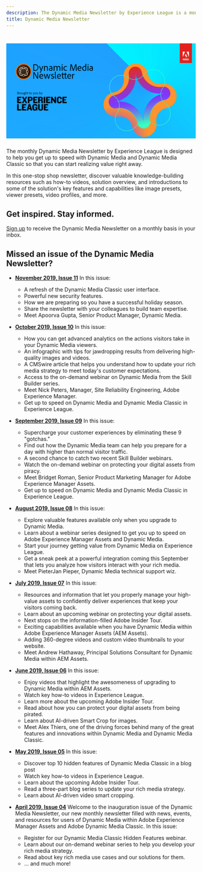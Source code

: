 ```yaml
---
description: The Dynamic Media Newsletter by Experience League is a monthly newsletter. It is designed to help you get up to speed with Dynamic Media and Dynamic Media Classic so that you can start realize value right away. Valuable knowledge-building resources are available in this one-stop shop newsletter, including how to videos, solution overviews, and introductions to some of the key features and capabilities like image presets, viewer presets, video profiles, and more. 
title: Dynamic Media Newsletter
---
```


# ![Dynamic Media Newsletter logo](/help/assets/dynamic-media/assets/dynamic-media-newsletter-logo.png)

The monthly Dynamic Media Newsletter by Experience League is designed to help you get up to speed with Dynamic Media and Dynamic Media Classic so that you can start realizing value right away.
 
In this one-stop shop newsletter, discover valuable knowledge-building resources such as how-to videos, solution overview, and introductions to some of the solution's key features and capabilities like image presets, viewer presets, video profiles, and more.

## Get inspired. Stay informed.

[Sign up](https://www.adobe.com/subscription/dynamic-media-newsletter.html) to receive the Dynamic Media Newsletter on a monthly basis in your inbox.

## Missed an issue of the Dynamic Media Newsletter?

* **[November 2019, Issue 11](https://expleague.azureedge.net/assets/dynamic-media/Dynamic_Media_Newsletter_11_2019_Nov.html)**
    In this issue:

    * A refresh of the Dynamic Media Classic user interface.
    * Powerful new security features.
    * How we are preparing so you have a successful holiday season.
    * Share the newsletter with your colleagues to build team expertise.
    * Meet Apoorva Gupta, Senior Product Manager, Dynamic Media.

* **[October 2019, Issue 10](https://expleague.azureedge.net/assets/dynamic-media/Dynamic_Media_Newsletter_10_2019_Oct.html)**
    In this issue:

    * How you can get advanced analytics on the actions visitors take in your Dynamic Media viewers.
    * An infographic with tips for jawdropping results from delivering high-quality images and videos.
    * A CMSwire article that helps you understand how to update your rich media strategy to meet today's customer expectations.
    * Access to the on-demand webinar on Dynamic Media from the Skill Builder series.
    * Meet Nick Peters, Manager, Site Reliability Engineering, Adobe Experience Manager.
    * Get up to speed on Dynamic Media and Dynamic Media Classic in Experience League.

* **[September 2019, Issue 09](https://expleague.azureedge.net/assets/dynamic-media/Dynamic_Media_Newsletter_09_2019_Sept.html)**
    In this issue:

    * Supercharge your customer experiences by eliminating these 9 "gotchas."
    * Find out how the Dynamic Media team can help you prepare for a day with higher than normal visitor traffic.
    * A second chance to catch two recent Skill Builder webinars.
    * Watch the on-demand webinar on protecting your digital assets from piracy.
    * Meet Bridget Roman, Senior Product Marketing Manager for Adobe Experience Manager Assets.
    * Get up to speed on Dynamic Media and Dynamic Media Classic in Experience League.


* **[August 2019, Issue 08](https://expleague.azureedge.net/assets/dynamic-media/Dynamic_Media_Newsletter_08_2019_Aug.html)**
    In this issue:

    * Explore valuable features available only when you upgrade to Dynamic Media.
    * Learn about a webinar series designed to get you up to speed on Adobe Experience Manager Assets and Dynamic Media.
    * Start your journey getting value from Dynamic Media on Experience League.
    * Get a sneak peek at a powerful integration coming this September that lets you analyze how visitors interact with your rich media.
    * Meet PieterJan Pieper, Dynamic Media technical support wiz.


* **[July 2019, Issue 07](https://expleague.azureedge.net/assets/dynamic-media/Dynamic_Media_Newsletter_07_2019_July.html)**
    In this issue:

    * Resources and information that let you properly manage your high-value assets to confidently deliver experiences that keep your visitors coming back.
    * Learn about an upcoming webinar on protecting your digital assets.
    * Next stops on the information-filled Adobe Insider Tour.
    * Exciting capabilities available when you have Dynamic Media within Adobe Experience Manager Assets (AEM Assets).
    * Adding 360-degree videos and custom video thumbnails to your website.
    * Meet Andrew Hathaway, Principal Solutions Consultant for Dynamic Media within AEM Assets.

* **[June 2019, Issue 06](https://expleague.azureedge.net/assets/dynamic-media/Dynamic_Media_Newsletter_06_2019_June.html)**
    In this issue:

    * Enjoy videos that highlight the awesomeness of upgrading to Dynamic Media within AEM Assets.
    * Watch key how-to videos in Experience League.
    * Learn more about the upcoming Adobe Insider Tour.
    * Read about how you can protect your digital assets from being pirated.
    * Learn about AI-driven Smart Crop for images.
    * Meet Alex Thiers, one of the driving forces behind many of the great features and innovations within Dynamic Media and Dynamic Media Classic.

* **[May 2019, Issue 05](https://expleague.azureedge.net/assets/dynamic-media/Dynamic_Media_Newsletter_05_2019_May.html)**
In this issue:

    * Discover top 10 hidden features of Dynamic Media Classic in a blog post
    * Watch key how-to videos in Experience League.
    * Learn about the upcoming Adobe Insider Tour.
    * Read a three-part blog series to update your rich media strategy.
    * Learn about AI-driven video smart cropping.

* **[April 2019, Issue 04](https://expleague.azureedge.net/assets/dynamic-media/Dynamic_Media_Newsletter_04_2019_April.html)**
    Welcome to the inauguration issue of the Dynamic Media Newsletter, our new monthly newsletter filled with news, events, and resources for users of Dynamic Media within Adobe Experience Manager Assets and Adobe Dynamic Media Classic. In this issue:
    * Register for our Dynamic Media Classic Hidden Features webinar.
    * Learn about our on-demand webinar series to help you develop your rich media strategy.
    * Read about key rich media use cases and our solutions for them. 
    * ... and much more!